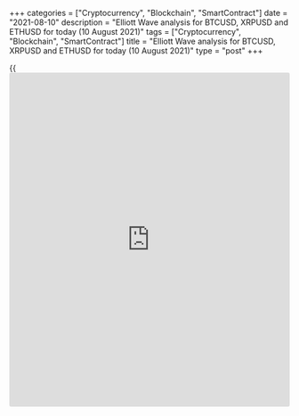 +++
categories = ["Cryptocurrency", "Blockchain", "SmartContract"]
date = "2021-08-10"
description = "Elliott Wave analysis for BTCUSD, XRPUSD and ETHUSD for today (10 August 2021)"
tags = ["Cryptocurrency", "Blockchain", "SmartContract"]
title = "Elliott Wave analysis for BTCUSD, XRPUSD and ETHUSD for today (10 August 2021)"
type = "post"
+++

{{<iframe id="large-banner" src="https://www.bounty.group/#slide=6.0" width="100%" height="600" scrolling="no" style="border: 0px solid rgb(216, 221, 230); border-radius: 3px;">}}

2021-08-10

2021-08-10

Short-term analysis for BTCUSD, XRPUSD, and ETHUSD for 10.08.2021Roman
Onegin

Dear readers,

I've prepared a short-term forecast for Bitcoin, Ripple, and Ethereum
based on the Elliott wave analysis. Also, I've provided trading
recommendations and entry points for each cryptocurrency pair.

Bitcoin may correct down over the next trading session. Ethereum and
Ripple are expected to rise slightly and then correct down as well.

The article covers the following subjects:

## Elliott Wave analysis for Bitcoin

 ****

The market continues moving in a large corrective wave [B], which is
developing as flat (A)-(B)-(C). The final part of the flat -- wave (C)
-- is forming at the moment. The wave (C) is an impulse made of 5 sub-
waves 1-2-3-4-5. The ultimate part of that formation -- impulse 5 -- is
developing now. Three fifths of the impulse 5 have already formed, so
there might be a corrective fall in a small corrective wave [4] to 44600
over the next trading session. This situation may suggest short-term
selling.

### Trading plan for [BTCUSD][1] for today:

Sell 45693.00, TP 44600.00

* * *

## Elliott Wave analysis for Ripple

 ****

A powerful bullish impulse is developing on the H1 chart of the crypto
pair XRPUSD. It consists of 5 sub-waves. The final part of that impulse
-- wave [5] -- is forming at the moment. The wave [5] is an impulse as
well where wave (3) is currently unfolding (marked with the blue
numeral). The market is likely to continue pushing above in wave 5 --
the ultimate part of the wave (3) -- in the next trading days. Thus, the
Ripple price may continue surging up to 0.853, and long positions can be
opened in the current situation.

### Trading plan for [XRPUSD][2] for today:

Buy 0.812, TP 0.853

* * *

## Elliott Wave analysis for Ethereum

 ****

The ETHUSD crypto pair is forming a strong bullish impulse, consisting
of sub-waves (1)-(2)-(3)-(4)-(5). It's almost completed. We only need to
wait for a green wave [5] to form in a red wave 3 in the final part of
the impulse (5), and the whole bullish trend will be fully completed.
The wave [5] is expected to end near resistance at 3280 in the short
term. Once the price reaches that level, the whole impulse 3 will have
formed, and corrective wave 4 will start developing. In the short term,
consider opening long positions with a target of 3280.

### Trading plan for [ETHUSD][3] for today:

Buy 3133.17, TP 3280.00

* * *

P.S. Did you like my article? Share it in social networks: it will be
the best “thank you" :)

Ask me questions and comment below. I’ll be glad to answer your
questions and give necessary explanations.

 **Useful links:**

  * I recommend trying to trade with a reliable broker [here][4]. The system allows you to trade by yourself or copy successful traders from all across the globe.
  * Use my promo-code BLOG for getting deposit bonus 50% on LiteForex platform. Just enter this code in the appropriate field while [depositing][5] your trading account.
  * Telegram chat for traders: <t.me/liteforexengchat>. We are sharing the signals and trading experience
  * Telegram channel with high-quality analytics, Forex reviews, training articles, and other useful things for traders <t.me/liteforex>

## Price chart of BTCUSD in real time mode

The content of this article reflects the author’s opinion and does not
necessarily reflect the official position of LiteForex. The material
published on this page is provided for informational purposes only and
should not be considered as the provision of investment advice for the
purposes of Directive 2004/39/EC.

Rate this article:

{{value}}

( {{count}} {{title}} )

   1. my.liteforex.com/trading/chart?symbol=BTCUSD
   2. my.liteforex.com/trading/chart?symbol=XRPUSD
   3. my.liteforex.com/trading/chart?symbol=ETHUSD
   4. my.liteforex.com/?category=analysts-opinions&slug=short-term-analysis-for-[BTC](https://www.playgroundfx.com/blog/who-is-the-creator-of-bitcoin/)usd-xrpusd-and-ethusd-for-10082021&openPopup=%2Fregistration%2Fpopup&utm_source=blog&utm_medium=article&utm_campaign=bonus
   5. my.liteforex.com/deposit/?category=analysts-opinions&slug=short-term-analysis-for-[BTC](https://www.playgroundfx.com/blog/who-is-the-creator-of-bitcoin/)usd-xrpusd-and-ethusd-for-10082021&promo_code=BLOG&utm_source=blog&utm_medium=article&utm_campaign=bonus